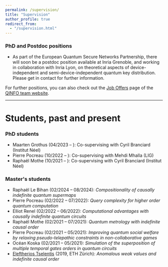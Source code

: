 ```yaml
---
permalink: /supervision/
title: "Supervision"
author_profile: true
redirect_from: 
  - "/supervision.html"
---
```


### PhD and Postdoc positions

<!-- - There are some possibilities to apply for PhD funding in Grenoble; exceptional students with ideas for a PhD project can get in touch to discuss such possibilities further. -->
- As part of the European Quantum Secure Networks Partnership, there will soon be a postdoc position available at Inria Grenoble, and working in collaboration with Inria Lyon, on theoretical aspects of device-independent and semi-device-independent quantum key distribution. Please get in contact for further information.
<!-- - As part of the ANR project "Taming Quantum Causality" there is a postdoc position available (starting anytime from Jan 2023) at the Institut Néel with Cyril Branciard and in close collaboration with myself. If you're interested in applying or want further information, contact myself or [Cyril Branciard](https://neel.cnrs.fr/les-chercheurs-et-techniciens/branciard-cyril). -->

For further positions, you can also check out the [Job Offers](https://team.inria.fr/qinfo/job-offers/) page of the [QINFO team website](https://team.inria.fr/qinfo/).

<!-- - Inria is supporting applicants for Marie Curie Postdoctoral Fellowships, see the [EURAXESS posting](https://euraxess.ec.europa.eu/jobs/hosting/inria-msca-pf-2022-hosting-offer-grenoble-lyon-20) for more information. -->
<!-- - **PhD offers:** various possibilities for funding exist for excellent, well-motivated students; contact me for more details if interested. -->

<!-- ### Internship offers (Master's, Engineering school, etc.)

If you are interested in doing an internship or research project with me, get in touch to discuss possible project topics. -->

---

# Students, past and present

### PhD students
- Maarten Grothus (04/2023 – ): Co-supervising with Cyril Branciard (Institut Néel)
- Pierre Pocreau (10/2022 – ): Co-supervising with Mehdi Mhalla (LIG)
- Raphaël Mothe (10/2021 – ): Co-supervising with Cyril Branciard (Institut Néel)

### Master's students
- Raphaël Le Bihan (02/2024 – 08/2024): *Compositionality of causally indefinite quantum supermaps*
- Pierre Pocreau (02/2022 – 07/2022): *Query complexity for higher order quantum computation*
- Elliot Renel (02/2022 – 06/2022): *Computational advantages with causally indefinite quantum circuits*
- Raphaël Mothe (02/2021 – 07/2021): *Quantum metrology with indefinite causal order*
- Pierre Pocreau (02/2021 – 05/2021): *Improving quantum social welfare by relaxing pseudo-telepathic constraints in non-collaborative games*
- Océan Koska (02/2021 – 05/2021): *Simulation of the superposition of multiple temporal gates orders in quantum circuits*
- [Eleftherios Tselentis](https://www.iqoqi-vienna.at/people/staff/eleftherios-ermis-tselentis) (2019, ETH Zürich): *Anomalous weak values and indefinite causal order*